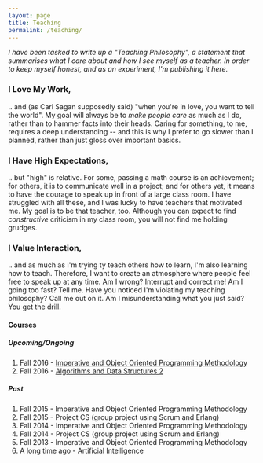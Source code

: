 ```yaml
---
layout: page
title: Teaching
permalink: /teaching/
---
```


*I have been tasked to write up a "Teaching Philosophy", a statement
that summarises what I care about and how I see myself as a
teacher. In order to keep myself honest, and as an experiment, I'm
publishing it here.*

### I Love My Work,

.. and (as Carl Sagan supposedly said) "when you're in love, you want
to tell the world". My goal will always be to *make people care* as
much as I do, rather than to hammer facts into their heads. Caring
for something, to me, requires a deep understanding -- and this is
why I prefer to go slower than I planned, rather than just gloss over
important basics.

### I Have High Expectations,

.. but "high" is relative. For some, passing a math course is an
achievement; for others, it is to communicate well in a project; and
for others yet, it means to have the courage to speak up in front of
a large class room. I have struggled with all these, and I was lucky
to have teachers that motivated me. My goal is to be that teacher,
too. Although you can expect to find *constructive* criticism in my
class room, you will not find me holding grudges.

### I Value Interaction,

.. and as much as I'm trying ty teach others how to learn, I'm also
learning how to teach. Therefore, I want to create an atmosphere
where people feel free to speak up at any time. Am I wrong? Interrupt
and correct me! Am I going too fast? Tell me. Have you noticed I'm
violating my teaching philosophy? Call me out on it. Am I
misunderstanding what you just said? You get the drill.

#### Courses

##### Upcoming/Ongoing

1. Fall 2016 - <a href="http://wrigstad.com/ioopm" target="_blank">Imperative and Object Oriented Programming Methodology</a>
1. Fall 2016 - <a href="https://studentportalen.uu.se/portal/portal/uusp/student/student-course?uusp.portalpage=true&toolMode=studentUse&entityId=139305&uusp-locale=en" target="_blank">Algorithms and Data Structures 2</a>

##### Past

1. Fall 2015 - Imperative and Object Oriented Programming Methodology
1. Fall 2015 - Project CS (group project using Scrum and Erlang)
1. Fall 2014 - Imperative and Object Oriented Programming Methodology
1. Fall 2014 - Project CS (group project using Scrum and Erlang)
1. Fall 2013 - Imperative and Object Oriented Programming Methodology
1. A long time ago - Artificial Intelligence
